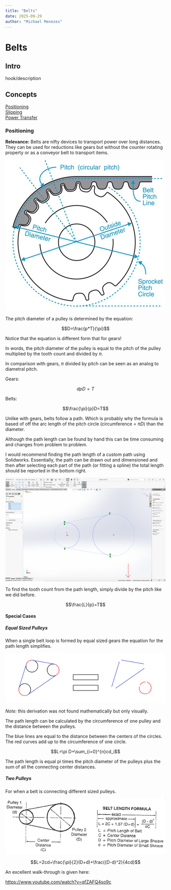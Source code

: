 ```yaml
---
title: "Belts"
date: 2025-09-29
author: "Michael Menezes"
---
```



# Belts

## Intro

hook/description

## Concepts

[Positioning](#positioning)\
[Slipping](#slipping)\
[Power Transfer](#power-transfer)

### Positioning

**Relevance:** Belts are nifty devices to transport power over long distances. They can be used for reductions like gears but without the counter rotating property or as a conveyor belt to transport items.

![Belt Pulley Diagram](../../assets/imgs/CAD/BeltPulleyDiagram.jpg)

The pitch diameter of a pulley is determined by the equation:

$$D=\frac{p*T}{\pi}$$

Notice that the equation is different form that for gears!

In words, the pitch diameter of the pulley is equal to the pitch of the pulley multiplied by the tooth count and divided by $\pi$.

In comparison with gears, $\pi$ divided by pitch can be seen as an analog to diametral pitch.

Gears:

$$dpD=T$$

Belts:

$$\frac{\pi}{p}D=T$$

Unlike with gears, belts follow a path. Which is probably why the formula is based of off the arc length of the pitch circle (circumference = $\pi D$) than the diameter.

Although the path length can be found by hand this can be time consuming and changes from problem to problem.

I would recommend finding the path length of a custom path using Solidworks. Essentially, the path can be drawn out and dimensioned and then after selecting each part of the path (or fitting a spline) the total length should be reported in the bottom right.

![Path Length Diagram](../../assets/imgs/CAD/PathLengthDiagram.png)

To find the tooth count from the path length, simply divide by the pitch like we did before.

$$\frac{L}{p}=T$$

#### Special Cases

##### Equal Sized Pulleys

When a single belt loop is formed by equal sized gears the equation for the path length simplifies.

![Path Length Diagram](../../assets/imgs/CAD/PathLengthSpecialCaseDiagram.png)

*Note:* this derivation was not found mathematically but only visually.

The path length can be calculated by the circumference of one pulley and the distance between the pulleys.

The blue lines are equal to the distance between the centers of the circles. The red curves add up to the circumference of one circle.

$$L=\pi D+\sum_{i=0}^{n}cd_i$$

The path length is equal pi times the pitch diameter of the pulleys plus the sum of all the connecting center distances.

##### Two Pulleys

For when a belt is connecting different sized pulleys.

![Belt Length Diagram](../../assets/imgs/CAD/BeltLengthDiagram.jpeg)

$$L=2cd+\frac{\pi}{2}(D+d)+\frac{(D-d)^2}{4cd}$$

An excellent walk-through is given here:

<https://www.youtube.com/watch?v=qfZAFQ4so9c>
